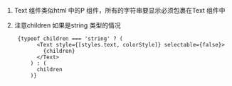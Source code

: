1. Text 组件类似html 中的P 组件，所有的字符串要显示必须包裹在Text 组件中

2. 注意children 如果是string 类型的情况

        {typeof children === 'string' ? (
              <Text style={[styles.text, colorStyle]} selectable={false}>
                {children}
              </Text>
            ) : (
              children
            )}

